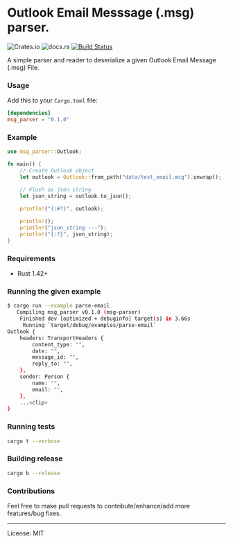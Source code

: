 Outlook Email Messsage (.msg) parser.
=======================================
![Crates.io](https://img.shields.io/crates/v/msg_parser)
![docs.rs](https://img.shields.io/docsrs/msg_parser)
[![Build Status](https://travis-ci.com/marirs/msg-parser-rs.svg?branch=master)](https://travis-ci.com/marirs/msg-parser-rs)

A simple parser and reader to deserialize a given Outlook Email Message (.msg) File.  

### Usage
Add this to your `Cargo.toml` file:
```toml
[dependencies]
msg_parser = "0.1.0"
```

### Example

```rust
use msg_parser::Outlook;

fn main() {
    // Create Outlook object
    let outlook = Outlook::from_path("data/test_email.msg").unwrap();

    // Flush as json string
    let json_string = outlook.to_json();

    println!("{:#?}", outlook);
    
    println!();
    println!("json_string ---");
    println!("{:?}", json_string);
}

```

### Requirements
- Rust 1.42+

### Running the given example
```bash
$ cargo run --example parse-email
   Compiling msg_parser v0.1.0 (msg-parser)
    Finished dev [optimized + debuginfo] target(s) in 3.66s
     Running `target/debug/examples/parse-email`
Outlook {
    headers: TransportHeaders {
        content_type: "",
        date: "",
        message_id: "",
        reply_to: "",
    },
    sender: Person {
        name: "",
        email: "",
    },
    ...<clip>
}
```

### Running tests
```bash
cargo t --verbose
```

### Building release
```bash
cargo b --release
```

### Contributions

Feel free to make pull requests to contribute/enhance/add more features/bug fixes.

---
License: MIT